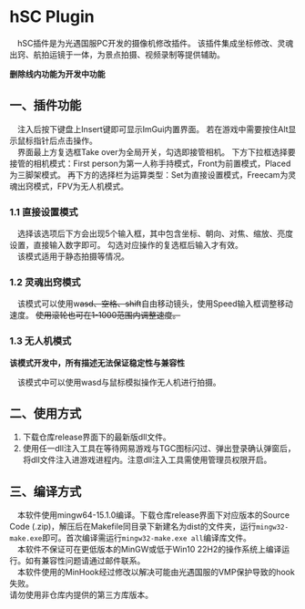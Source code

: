 # hSC Plugin
&emsp;hSC插件是为光遇国服PC开发的摄像机修改插件。
该插件集成坐标修改、灵魂出窍、航拍运镜于一体，为景点拍摄、视频录制等提供辅助。

**删除线内功能为开发中功能**

## 一、插件功能
&emsp;注入后按下键盘上Insert键即可显示ImGui内置界面。
若在游戏中需要按住Alt显示鼠标指针后点击操作。<br>
&emsp;界面最上方复选框Take over为全局开关，勾选即接管相机。
下方下拉框选择要接管的相机模式：First person为第一人称手持模式，Front为前置模式，Placed为三脚架模式。
再下方的选择栏为运算类型：Set为直接设置模式，Freecam为灵魂出窍模式，FPV为无人机模式。

### 1.1 直接设置模式
&emsp;选择该选项后下方会出现5个输入框，其中包含坐标、朝向、对焦、缩放、亮度设置，直接输入数字即可。
勾选对应操作的复选框后输入才有效。<br>
&emsp;该模式适用于静态拍摄等情况。

### 1.2 灵魂出窍模式
&emsp;该模式可以使用w~~asd、空格、shift~~自由移动镜头，使用Speed输入框调整移动速度。
~~使用滚轮也可在1-1000范围内调整速度。~~

### 1.3 无人机模式
**该模式开发中，所有描述无法保证稳定性与兼容性**

&emsp;该模式中可以使用wasd与鼠标模拟操作无人机进行拍摄。

## 二、使用方式
1. 下载仓库release界面下的最新版dll文件。
2. 使用任一dll注入工具在等待网易游戏与TGC图标闪过、弹出登录确认弹窗后，将dll文件注入进游戏进程内。注意dll注入工具需使用管理员权限开启。

## 三、编译方式
&emsp;本软件使用mingw64-15.1.0编译。下载仓库release界面下对应版本的Source Code (.zip)，解压后在Makefile同目录下新建名为dist的文件夹，运行`mingw32-make.exe`即可。首次编译需运行`mingw32-make.exe all`编译库文件。<br>
&emsp;本软件不保证可在更低版本的MinGW或低于Win10 22H2的操作系统上编译运行。如有兼容性问题请通过邮件联系。<br>
&emsp;本软件使用的MinHook经过修改以解决可能由光遇国服的VMP保护导致的hook失败。<br>
请勿使用非仓库内提供的第三方库版本。
